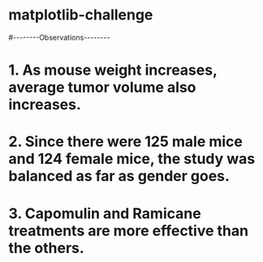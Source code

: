 # matplotlib-challenge

#--------Observations--------
# 1. As mouse weight increases, average tumor volume also increases.
# 2. Since there were 125 male mice and 124 female mice, the study was balanced as far as gender goes.
# 3. Capomulin and Ramicane treatments are more effective than the others.
